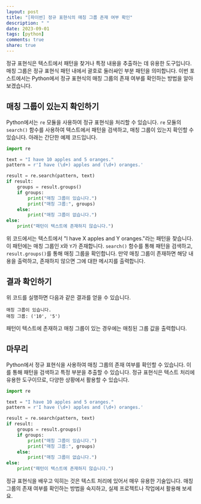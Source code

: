 ```yaml
---
layout: post
title: "[파이썬] 정규 표현식의 매칭 그룹 존재 여부 확인"
description: " "
date: 2023-09-01
tags: [python]
comments: true
share: true
---
```


정규 표현식은 텍스트에서 패턴을 찾거나 특정 내용을 추출하는 데 유용한 도구입니다. 매칭 그룹은 정규 표현식 패턴 내에서 괄호로 둘러싸인 부분 패턴을 의미합니다. 이번 포스트에서는 Python에서 정규 표현식의 매칭 그룹의 존재 여부를 확인하는 방법을 알아보겠습니다.

## 매칭 그룹이 있는지 확인하기

Python에서는 `re` 모듈을 사용하여 정규 표현식을 처리할 수 있습니다. `re` 모듈의 `search()` 함수를 사용하여 텍스트에서 패턴을 검색하고, 매칭 그룹이 있는지 확인할 수 있습니다. 아래는 간단한 예제 코드입니다.

```python
import re

text = "I have 10 apples and 5 oranges."
pattern = r'I have (\d+) apples and (\d+) oranges.'

result = re.search(pattern, text)
if result:
    groups = result.groups()
    if groups:
        print("매칭 그룹이 있습니다.")
        print("매칭 그룹:", groups)
    else:
        print("매칭 그룹이 없습니다.")
else:
    print("패턴이 텍스트에 존재하지 않습니다.")
```

위 코드에서는 텍스트에서 "I have X apples and Y oranges."라는 패턴을 찾습니다. 이 패턴에는 매칭 그룹인 `X`와 `Y`가 존재합니다. `search()` 함수를 통해 패턴을 검색하고, `result.groups()`를 통해 매칭 그룹을 확인합니다. 만약 매칭 그룹이 존재하면 해당 내용을 출력하고, 존재하지 않으면 그에 대한 메시지를 출력합니다.

## 결과 확인하기

위 코드를 실행하면 다음과 같은 결과를 얻을 수 있습니다.

```
매칭 그룹이 있습니다.
매칭 그룹: ('10', '5')
```

패턴이 텍스트에 존재하고 매칭 그룹이 있는 경우에는 매칭된 그룹 값을 출력합니다.

## 마무리

Python에서 정규 표현식을 사용하여 매칭 그룹의 존재 여부를 확인할 수 있습니다. 이를 통해 패턴을 검색하고 특정 부분을 추출할 수 있습니다. 정규 표현식은 텍스트 처리에 유용한 도구이므로, 다양한 상황에서 활용할 수 있습니다.

```python
import re

text = "I have 10 apples and 5 oranges."
pattern = r'I have (\d+) apples and (\d+) oranges.'

result = re.search(pattern, text)
if result:
    groups = result.groups()
    if groups:
        print("매칭 그룹이 있습니다.")
        print("매칭 그룹:", groups)
    else:
        print("매칭 그룹이 없습니다.")
else:
    print("패턴이 텍스트에 존재하지 않습니다.")
```

정규 표현식을 배우고 익히는 것은 텍스트 처리에 있어서 매우 유용한 기술입니다. 매칭 그룹의 존재 여부를 확인하는 방법을 숙지하고, 실제 프로젝트나 작업에서 활용해 보세요.